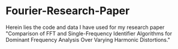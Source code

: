 # Fourier-Research-Paper
Herein lies the code and data I have used for my research paper "Comparison of FFT and Single-Frequency Identifier Algorithms for Dominant Frequency Analysis Over Varying Harmonic Distortions."

